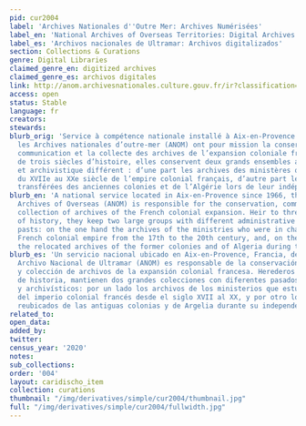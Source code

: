 ```yaml
---
pid: cur2004
label: 'Archives Nationales d''Outre Mer: Archives Numérisées'
label_en: 'National Archives of Overseas Territories: Digital Archives'
label_es: 'Archivos nacionales de Ultramar: Archivos digitalizados'
section: Collections & Curations
genre: Digital Libraries
claimed_genre_en: digitized archives
claimed_genre_es: archivos digitales
link: http://anom.archivesnationales.culture.gouv.fr/ir?classification=archives_numerisees
access: open
status: Stable
language: fr
creators:
stewards:
blurb_orig: 'Service à compétence nationale installé à Aix-en-Provence depuis 1966,
  les Archives nationales d’outre-mer (ANOM) ont pour mission la conservation, la
  communication et la collecte des archives de l’expansion coloniale française. Héritières
  de trois siècles d’histoire, elles conservent deux grands ensembles au passé administratif
  et archivistique différent : d’une part les archives des ministères qui furent chargés
  du XVIIe au XXe siècle de l’empire colonial français, d’autre part les archives
  transférées des anciennes colonies et de l’Algérie lors de leur indépendance.'
blurb_en: 'A national service located in Aix-en-Provence since 1966, the National
  Archives of Overseas (ANOM) is responsible for the conservation, communication and
  collection of archives of the French colonial expansion. Heir to three centuries
  of history, they keep two large groups with different administrative and archival
  pasts: on the one hand the archives of the ministries who were in charge of the
  French colonial empire from the 17th to the 20th century, and, on the other hand
  the relocated archives of the former colonies and of Algeria during their independence.'
blurb_es: 'Un servicio nacional ubicado en Aix-en-Provence, Francia, desde 1966, el
  Archivo Nacional de Ultramar (ANOM) es responsable de la conservación, comunicación
  y colección de archivos de la expansión colonial francesa. Herederos de tres siglos
  de historia, mantienen dos grandes colecciones con diferentes pasados ​​administrativos
  y archivísticos: por un lado los archivos de los ministerios que estuvieron a cargo
  del imperio colonial francés desde el siglo XVII al XX, y por otro los archivos
  reubicados de las antiguas colonias y de Argelia durante su independencia.'
related_to:
open_data:
added_by:
twitter:
census_year: '2020'
notes:
sub_collections:
order: '004'
layout: caridischo_item
collection: curations
thumbnail: "/img/derivatives/simple/cur2004/thumbnail.jpg"
full: "/img/derivatives/simple/cur2004/fullwidth.jpg"
---
```

